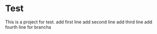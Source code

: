 # Test
This is a project for test.
add first line
add second line
add third line
add fourth line for brancha